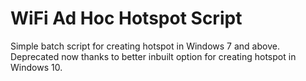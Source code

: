# WiFi Ad Hoc Hotspot Script

Simple batch script for creating hotspot in Windows 7 and above. Deprecated now thanks to better inbuilt option for creating hotspot in Windows 10.
